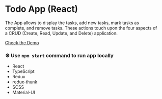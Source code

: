 # Todo App (React)

The App allows to display the tasks, add new tasks, mark tasks as complete, and remove tasks. These actions touch upon the four aspects of a CRUD (Create, Read, Update, and Delete) application.

[Check the Demo](https://heimlee.github.io/todo-app/)

### ⚙️ Use `npm start` command to run app locally

- React
- TypeScript
- Redux
- redux-thunk
- SCSS
- Material-UI
